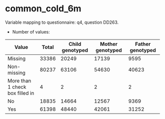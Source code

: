 # common_cold_6m
Variable mapping to questionnaire: q4, question DD263.
- Number of values:

| Value | Total | Child genotyped | Mother genotyped | Father genotyped |
| ----- | ----- | --------------- | ---------------- | ---------------- |
| Missing | 33386 | 20249 | 17139 | 9595 |
| Non-missing | 80237 | 63106 | 54630 | 40623 |
| More than 1 check box filled in | 4 | 2 | 2 |2 |
| No | 18835 | 14664 | 12567 |9369 |
| Yes | 61398 | 48440 | 42061 |31252 |




